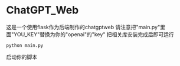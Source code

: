 # ChatGPT_Web

这是一个使用flask作为后端制作的chatgptweb
请注意把"main.py"里面"YOU_KEY"替换为你的"openai"的"key"
把相关库安装完成后即可运行
```
python main.py
```
启动你的脚本
